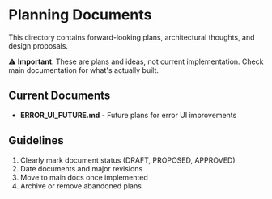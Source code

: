 # Planning Documents

This directory contains forward-looking plans, architectural thoughts, and design proposals.

⚠️ **Important**: These are plans and ideas, not current implementation. Check main documentation for what's actually built.

## Current Documents

- **ERROR_UI_FUTURE.md** - Future plans for error UI improvements

## Guidelines

1. Clearly mark document status (DRAFT, PROPOSED, APPROVED)
2. Date documents and major revisions
3. Move to main docs once implemented
4. Archive or remove abandoned plans